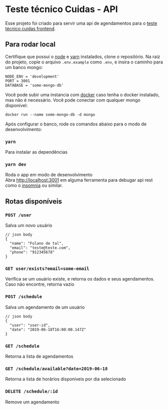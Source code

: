 # Teste técnico Cuidas - API

Esse projeto foi criado para servir uma api de agendamentos para
o [teste técnico cuidas frontend](https://github.com/raphaellopes/cuidas-frontend).

## Para rodar local

Certifique que possui o [node](https://nodejs.org/en/) e [yarn](https://yarnpkg.com/lang/en/) instalados, clone o repositório.
Na raiz do projeto, copie o arquivo `.env.example` como `.env`, e insira o caminho 
para um banco mongo:

```
NODE_ENV = 'development'
PORT = 3001
DATABASE = 'some-mongo-db'
```

Você pode subir uma instancia com [docker](https://hub.docker.com/_/mongo) 
caso tenha o docker instalado, mas não é necessário. Você pode conectar com 
qualquer mongo disponível:
```
docker run --name some-mongo-db -d mongo
```

Após configurar o banco, rode os comandos abaixo para o modo de desenvolvimento:

### `yarn`

Para instalar as dependências

### `yarn dev`

Roda o app em modo de desenvolvimento<br>
Abra [http://localhost:3001](http://localhost:3001) em alguma ferramenta
para debugar api rest como o [insomnia](https://insomnia.rest/) ou
similar.


## Rotas disponíveis

### `POST /user`

Salva um novo usuário

```
// json body
{
  "name": "Fulano de tal",
  "email": "teste@teste.com",
  "phone": "912345678"
}
```

### `GET user/exists?email=some-email`

Verifica se um usuário existe, e retorna os dados e seus agendamentos. 
Caso não encontre, retorna vazio

### `POST /schedule`

Salva um agendamento de um usuário

```
// json body
{
  "user": "user-id",
  "date": "2019-06-18T16:00:00.147Z"
}
```

### `GET /schedule`

Retorna a lista de agendamentos

### `GET /schedule/available?date=2019-06-18`

Retorna a lista de horários disponíveis por dia selecionado

### `DELETE /schedule/:id`

Remove um agendamento

